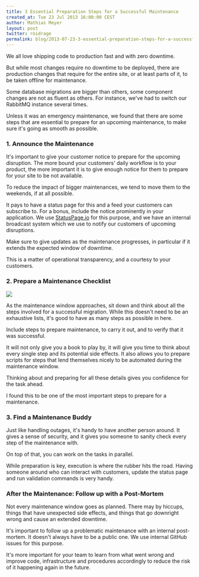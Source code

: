 ```yaml
---
title: 3 Essential Preparation Steps for a Successful Maintenance
created_at: Tue 23 Jul 2013 16:00:00 CEST
author: Mathias Meyer
layout: post
twitter: roidrage
permalink: blog/2013-07-23-3-essential-preparation-steps-for-a-successful-maintenance
---
```

We all love shipping code to production fast and with zero downtime.

But while most changes require no downtime to be deployed, there are production
changes that require for the entire site, or at least parts of it, to be taken
offline for maintenance.

Some database migrations are bigger than others, some component changes are
not as fluent as others. For instance, we've had to switch our RabbitMQ instance
several times.

Unless it was an emergency maintenance, we found that there are some steps that
are essential to prepare for an upcoming maintenance, to make sure it's going as
smooth as possible.

### 1. Announce the Maintenance

It's important to give your customer notice to prepare for the upcoming
disruption. The more bound your customers' daily workflow is to your product,
the more important it is to give enough notice for them to prepare for your site
to be not available.

To reduce the impact of bigger maintenances, we tend to move them to the
weekends, if at all possible.

It pays to have a status page for this and a feed your customers can subscribe
to. For a bonus, include the notice prominently in your application. We use
[StatusPage.io](http://statuspage.io) for this purpose, and we have an internal
broadcast system which we use to notify our customers of upcoming disruptions.

Make sure to give updates as the maintenance progresses, in particular if it
extends the expected window of downtime.

This is a matter of operational transparency, and a courtesy to your customers.

### 2. Prepare a Maintenance Checklist

![](http://s3itch.paperplanes.de/rabbitmqmigration_20130722_094810.jpg)

As the maintenance window approaches, sit down and think about all the steps
involved for a successful migration. While this doesn't need to be an exhaustive
lists, it's good to have as many steps as possible in here.

Include steps to prepare maintenance, to carry it out, and to verify that it was
successful.

It will not only give you a book to play by, it will give you time to think
about every single step and its potential side effects. It also allows you to
prepare scripts for steps that lend themselves nicely to be automated during the
maintenance window.

Thinking about and preparing for all these details gives you confidence for the
task ahead.

I found this to be one of the most important steps to prepare for a maintenance.

### 3. Find a Maintenance Buddy

Just like handling outages, it's handy to have another person around. It gives a
sense of security, and it gives you someone to sanity check every step of the
maintenance with.

On top of that, you can work on the tasks in parallel.

While preparation is key, execution is where the rubber hits the road. Having
someone around who can interact with customers, update the status page and run
validation commands is very handy.

### After the Maintenance: Follow up with a Post-Mortem

Not every maintenance window goes as planned. There may by hiccups, things that
have unexpected side effects, and things that go downright wrong and cause an
extended downtime.

It's important to follow up a problematic maintenance with an internal
post-mortem. It doesn't always have to be a public one. We use internal GitHub
issues for this purpose.

It's more important for your team to learn from what went wrong and improve
code, infrastructure and procedures accordingly to reduce the risk of it
happening again in the future.
